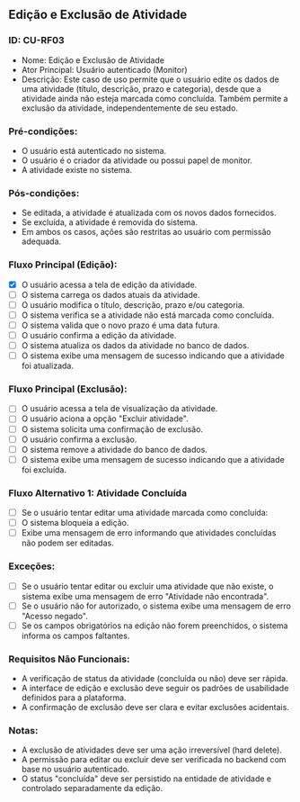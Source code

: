 ## Edição e Exclusão de Atividade
### ID: CU-RF03
- Nome: Edição e Exclusão de Atividade
- Ator Principal: Usuário autenticado (Monitor)
- Descrição: Este caso de uso permite que o usuário edite os dados de uma atividade (título, descrição, prazo e categoria), desde que a atividade ainda não esteja marcada como concluída. Também permite a exclusão da atividade, independentemente de seu estado.

### Pré-condições:
- O usuário está autenticado no sistema.
- O usuário é o criador da atividade ou possui papel de monitor.
- A atividade existe no sistema.

### Pós-condições:
- Se editada, a atividade é atualizada com os novos dados fornecidos.
- Se excluída, a atividade é removida do sistema.
- Em ambos os casos, ações são restritas ao usuário com permissão adequada.

### Fluxo Principal (Edição):
- [x] O usuário acessa a tela de edição da atividade.
- [ ] O sistema carrega os dados atuais da atividade.
- [ ] O usuário modifica o título, descrição, prazo e/ou categoria.
- [ ] O sistema verifica se a atividade não está marcada como concluída.
- [ ] O sistema valida que o novo prazo é uma data futura.
- [ ] O usuário confirma a edição da atividade.
- [ ] O sistema atualiza os dados da atividade no banco de dados.
- [ ] O sistema exibe uma mensagem de sucesso indicando que a atividade foi atualizada.

### Fluxo Principal (Exclusão):
- [ ] O usuário acessa a tela de visualização da atividade.
- [ ] O usuário aciona a opção "Excluir atividade".
- [ ] O sistema solicita uma confirmação de exclusão.
- [ ] O usuário confirma a exclusão.
- [ ] O sistema remove a atividade do banco de dados.
- [ ] O sistema exibe uma mensagem de sucesso indicando que a atividade foi excluída.

### Fluxo Alternativo 1: Atividade Concluída
- [ ] Se o usuário tentar editar uma atividade marcada como concluída:
- [ ] O sistema bloqueia a edição.
- [ ] Exibe uma mensagem de erro informando que atividades concluídas não podem ser editadas.

### Exceções:
- [ ] Se o usuário tentar editar ou excluir uma atividade que não existe, o sistema exibe uma mensagem de erro "Atividade não encontrada".
- [ ] Se o usuário não for autorizado, o sistema exibe uma mensagem de erro "Acesso negado".
- [ ] Se os campos obrigatórios na edição não forem preenchidos, o sistema informa os campos faltantes.

### Requisitos Não Funcionais:
- A verificação de status da atividade (concluída ou não) deve ser rápida.
- A interface de edição e exclusão deve seguir os padrões de usabilidade definidos para a plataforma.
- A confirmação de exclusão deve ser clara e evitar exclusões acidentais.

### Notas:
- A exclusão de atividades deve ser uma ação irreversível (hard delete).
- A permissão para editar ou excluir deve ser verificada no backend com base no usuário autenticado.
- O status "concluída" deve ser persistido na entidade de atividade e controlado separadamente da edição.

